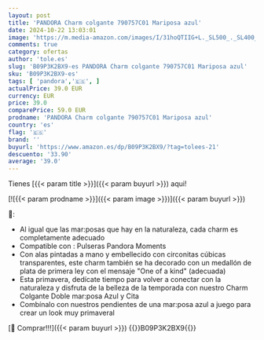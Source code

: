 ```yaml
---
layout: post
title: 'PANDORA Charm colgante 790757C01 Mariposa azul'
date: 2024-10-22 13:03:01
image: 'https://m.media-amazon.com/images/I/31hoQTIIG+L._SL500_._SL400_.jpg'
comments: true
category: ofertas
author: 'tole.es'
slug: 'B09P3K2BX9-es PANDORA Charm colgante 790757C01 Mariposa azul'
sku: 'B09P3K2BX9-es'
tags: [ 'pandora','🇪🇸', ]
actualPrice: 39.0 EUR
currency: EUR
price: 39.0
comparePrice: 59.0 EUR
prodname: 'PANDORA Charm colgante 790757C01 Mariposa azul'
country: 'es'
flag: '🇪🇸'
brand: ''
buyurl: 'https://www.amazon.es/dp/B09P3K2BX9/?tag=tolees-21'
descuento: '33.90'
average: '39.0'
---
```


Tienes [{{< param title >}}]({{< param buyurl >}}) aqui!

[![{{< param prodname >}}]({{< param image >}})]({{< param buyurl >}})

🔎:

- Al igual que las mar:posas que hay en la naturaleza, cada charm es completamente adecuado
- Compatible con : Pulseras Pandora Moments
- Con alas pintadas a mano y embellecido con circonitas cúbicas transparentes, este charm también se ha decorado con un medallón de plata de primera ley con el mensaje "One of a kind" (adecuada)
- Esta primavera, dedícate tiempo para volver a conectar con la naturaleza y disfruta de la belleza de la temporada con nuestro Charm Colgante Doble mar:posa Azul y Cita
- Combínalo con nuestros pendientes de una mar:posa azul a juego para crear un look muy primaveral

[🛒 Comprar!!!]({{< param buyurl >}})
{{<world>}}B09P3K2BX9{{</world>}}
